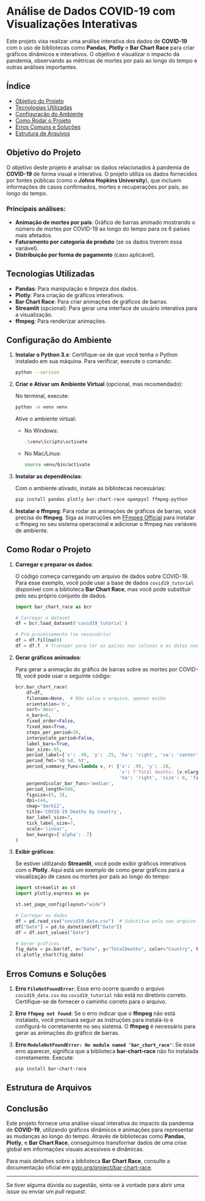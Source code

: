 # Análise de Dados COVID-19 com Visualizações Interativas

Este projeto visa realizar uma análise interativa dos dados de **COVID-19** com o uso de bibliotecas como **Pandas**, **Plotly** e **Bar Chart Race** para criar gráficos dinâmicos e interativos. O objetivo é visualizar o impacto da pandemia, observando as métricas de mortes por país ao longo do tempo e outras análises importantes.

## Índice
- [Objetivo do Projeto](#objetivo-do-projeto)
- [Tecnologias Utilizadas](#tecnologias-utilizadas)
- [Configuração do Ambiente](#configuração-do-ambiente)
- [Como Rodar o Projeto](#como-rodar-o-projeto)
- [Erros Comuns e Soluções](#erros-comuns-e-soluções)
- [Estrutura de Arquivos](#estrutura-de-arquivos)

## Objetivo do Projeto

O objetivo deste projeto é analisar os dados relacionados à pandemia de **COVID-19** de forma visual e interativa. O projeto utiliza os dados fornecidos por fontes públicas (como o **Johns Hopkins University**), que incluem informações de casos confirmados, mortes e recuperações por país, ao longo do tempo.

### Principais análises:
- **Animação de mortes por país**: Gráfico de barras animado mostrando o número de mortes por COVID-19 ao longo do tempo para os 6 países mais afetados.
- **Faturamento por categoria de produto** (se os dados tiverem essa variável).
- **Distribuição por forma de pagamento** (caso aplicável).

## Tecnologias Utilizadas

- **Pandas**: Para manipulação e limpeza dos dados.
- **Plotly**: Para criação de gráficos interativos.
- **Bar Chart Race**: Para criar animações de gráficos de barras.
- **Streamlit** (opcional): Para gerar uma interface de usuário interativa para a visualização.
- **ffmpeg**: Para renderizar animações.

## Configuração do Ambiente

1. **Instalar o Python 3.x**: Certifique-se de que você tenha o Python instalado em sua máquina. Para verificar, execute o comando:

    ```bash
    python --version
    ```

2. **Criar e Ativar um Ambiente Virtual** (opcional, mas recomendado):

    No terminal, execute:

    ```bash
    python -m venv venv
    ```

    Ative o ambiente virtual:
    - No Windows:

      ```bash
      .\venv\Scripts\activate
      ```

    - No Mac/Linux:

      ```bash
      source venv/bin/activate
      ```

3. **Instalar as dependências**:

    Com o ambiente ativado, instale as bibliotecas necessárias:

    ```bash
    pip install pandas plotly bar-chart-race openpyxl ffmpeg-python
    ```

4. **Instalar o ffmpeg**: Para rodar as animações de gráficos de barras, você precisa do **ffmpeg**. Siga as instruções em [FFmpeg Official](https://www.ffmpeg.org/download.html) para instalar o ffmpeg no seu sistema operacional e adicionar o ffmpeg nas variáveis de ambiente.

## Como Rodar o Projeto

1. **Carregar e preparar os dados**:

    O código começa carregando um arquivo de dados sobre COVID-19. Para esse exemplo, você pode usar a base de dados `covid19_tutorial` disponível com a biblioteca **Bar Chart Race**, mas você pode substituir pelo seu próprio conjunto de dados.

    ```python
    import bar_chart_race as bcr

    # Carregar o dataset
    df = bcr.load_dataset('covid19_tutorial')

    # Pré-processamento (se necessário)
    df = df.fillna(0)
    df = df.T  # Transpor para ter os países nas colunas e as datas nas linhas
    ```

2. **Gerar gráficos animados**:

    Para gerar a animação do gráfico de barras sobre as mortes por COVID-19, você pode usar o seguinte código:

    ```python
    bcr.bar_chart_race(
        df=df,
        filename=None,  # Não salva o arquivo, apenas exibe
        orientation='h',
        sort='desc',
        n_bars=6,
        fixed_order=False,
        fixed_max=True,
        steps_per_period=10,
        interpolate_period=False,
        label_bars=True,
        bar_size=.95,
        period_label={'x': .99, 'y': .25, 'ha': 'right', 'va': 'center'},
        period_fmt='%B %d, %Y',
        period_summary_func=lambda v, r: {'x': .99, 'y': .18,
                                          's': f'Total deaths: {v.nlargest(6).sum():,.0f}',
                                          'ha': 'right', 'size': 8, 'family': 'Courier New'},
        perpendicular_bar_func='median',
        period_length=500,
        figsize=(5, 3),
        dpi=144,
        cmap='dark12',
        title='COVID-19 Deaths by Country',
        bar_label_size=7,
        tick_label_size=7,
        scale='linear',
        bar_kwargs={'alpha': .7}
    )
    ```

3. **Exibir gráficos**:

    Se estiver utilizando **Streamlit**, você pode exibir gráficos interativos com o **Plotly**. Aqui está um exemplo de como gerar gráficos para a visualização de casos ou mortes por país ao longo do tempo:

    ```python
    import streamlit as st
    import plotly.express as px

    st.set_page_config(layout="wide")

    # Carregar os dados
    df = pd.read_csv("covid19_data.csv")  # Substitua pelo seu arquivo de dados
    df["Date"] = pd.to_datetime(df["Date"])
    df = df.sort_values("Date")

    # Gerar gráficos
    fig_date = px.bar(df, x="Date", y="TotalDeaths", color="Country", title="Total de Mortes por País")
    st.plotly_chart(fig_date)
    ```

## Erros Comuns e Soluções

1. **Erro `FileNotFoundError`**:
    Esse erro ocorre quando o arquivo `covid19_data.csv` ou `covid19_tutorial` não está no diretório correto. Certifique-se de fornecer o caminho correto para o arquivo.

2. **Erro `ffmpeg not found`**:
    Se o erro indicar que o **ffmpeg** não está instalado, você precisará seguir as instruções para instalá-lo e configurá-lo corretamente no seu sistema. O **ffmpeg** é necessário para gerar as animações do gráfico de barras.

3. **Erro `ModuleNotFoundError: No module named 'bar_chart_race'`**:
    Se esse erro aparecer, significa que a biblioteca **bar-chart-race** não foi instalada corretamente. Execute:

    ```bash
    pip install bar-chart-race
    ```

## Estrutura de Arquivos


## Conclusão

Este projeto fornece uma análise visual interativa do impacto da pandemia de **COVID-19**, utilizando gráficos dinâmicos e animações para representar as mudanças ao longo do tempo. Através de bibliotecas como **Pandas**, **Plotly**, e **Bar Chart Race**, conseguimos transformar dados de uma crise global em informações visuais acessíveis e dinâmicas.

Para mais detalhes sobre a biblioteca **Bar Chart Race**, consulte a documentação oficial em [pypi.org/project/bar-chart-race](https://pypi.org/project/bar-chart-race/).

---

Se tiver alguma dúvida ou sugestão, sinta-se à vontade para abrir uma _issue_ ou enviar um _pull request_.

